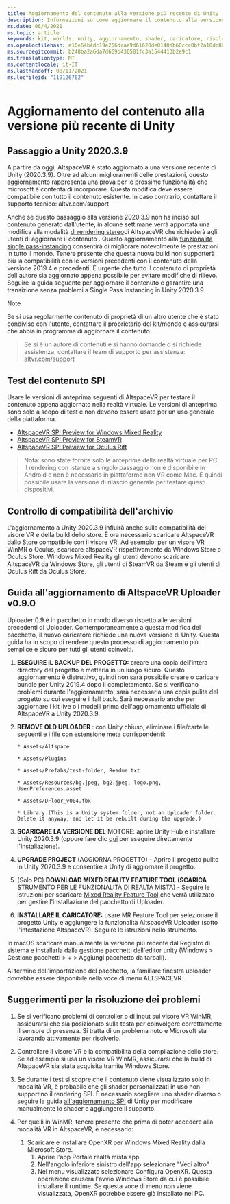 ```yaml
---
title: Aggiornamento del contenuto alla versione più recente di Unity
description: Informazioni su come aggiornare il contenuto alla versione più recente di Unity.
ms.date: 06/4/2021
ms.topic: article
keywords: kit, worlds, unity, aggiornamento, shader, caricatore, risoluzione dei problemi
ms.openlocfilehash: a10e64b4dc19e256dcae9d61620de0140db60ccc0bf2a10dc864313f139bbd10
ms.sourcegitcommit: b248ba2a6da7d669b430581fc3a1544413b2e9c1
ms.translationtype: MT
ms.contentlocale: it-IT
ms.lasthandoff: 08/11/2021
ms.locfileid: "119126762"
---
```

# <a name="updating-content-to-the-latest-unity-version"></a>Aggiornamento del contenuto alla versione più recente di Unity

## <a name="moving-to-unity-202039"></a>Passaggio a Unity 2020.3.9

A partire da oggi, AltspaceVR è stato aggiornato a una versione recente di Unity (2020.3.9). Oltre ad alcuni miglioramenti delle prestazioni, questo aggiornamento rappresenta una prova per le prossime funzionalità che microsoft è contenta di incorporare. Questa modifica deve essere compatibile con tutto il contenuto esistente. In caso contrario, contattare il supporto tecnico: altvr.com/support

Anche se questo passaggio alla versione 2020.3.9 non ha inciso sul contenuto generato dall'utente, in alcune settimane verrà apportata una modifica alla modalità [di rendering stereo]( https://docs.unity3d.com/Manual/SinglePassStereoRendering.html)di AltspaceVR che richiederà agli utenti di aggiornare il contenuto . Questo aggiornamento alla [funzionalità single pass-instancing](https://docs.unity3d.com/Manual/SinglePassInstancing.html) consentirà di migliorare notevolmente le prestazioni in tutto il mondo. Tenere presente che questa nuova build non supporterà più la compatibilità con le versioni precedenti con il contenuto della versione 2019.4 e precedenti. È urgente che tutto il contenuto di proprietà dell'autore sia aggiornato appena possibile per evitare modifiche di rilievo. Seguire la guida seguente per aggiornare il contenuto e garantire una transizione senza problemi a Single Pass Instancing in Unity 2020.3.9.

> [!NOTE]
> Se si usa regolarmente contenuto di proprietà di un altro utente che è stato condiviso con l'utente, contattare il proprietario del kit/mondo e assicurarsi che abbia in programma di aggiornare il contenuto.

> Se si è un autore di contenuti e si hanno domande o si richiede assistenza, contattare il team di supporto per assistenza: altvr.com/support

## <a name="testing-your-spi-content"></a>Test del contenuto SPI

Usare le versioni di anteprima seguenti di AltspaceVR per testare il contenuto appena aggiornato nella realtà virtuale. Le versioni di anteprima sono solo a scopo di test e non devono essere usate per un uso generale della piattaforma.

* [AltspaceVR SPI Preview for Windows Mixed Reality](https://aka.ms/AvrSpiMr)
* [AltspaceVR SPI Preview for SteamVR](https://aka.ms/AvrSpiSteam)
* [AltspaceVR SPI Preview for Oculus Rift](https://aka.ms/AvrSpiRift)

> Nota: sono state fornite solo le anteprime della realtà virtuale per PC. Il rendering con istanze a singolo passaggio non è disponibile in Android e non è necessario in piattaforme non VR come Mac. È quindi possibile usare la versione di rilascio generale per testare questi dispositivi.


## <a name="storecompatibilitycheck"></a>Controllo di compatibilità dell'archivio

L'aggiornamento a Unity 2020.3.9 influirà anche sulla compatibilità del visore VR e della build dello store. È ora necessario scaricare AltspaceVR dallo Store compatibile con il visore VR. Ad esempio: per un visore VR WinMR o Oculus, scaricare altspaceVR rispettivamente da Windows Store o Oculus Store. Windows Mixed Reality gli utenti devono scaricare AltspaceVR da Windows Store, gli utenti di SteamVR da Steam e gli utenti di Oculus Rift da Oculus Store.

## <a name="altspacevr-uploader-v090-upgrade-guide"></a>Guida all'aggiornamento di AltspaceVR Uploader v0.9.0 

Uploader 0.9 è in pacchetto in modo diverso rispetto alle versioni precedenti di Uploader. Contemporaneamente a questa modifica del pacchetto, il nuovo caricatore richiede una nuova versione di Unity. Questa guida ha lo scopo di rendere questo processo di aggiornamento più semplice e sicuro per tutti gli utenti coinvolti.

1. **ESEGUIRE IL BACKUP DEL PROGETTO:** creare una copia dell'intera directory del progetto e metterla in un luogo sicuro. Questo aggiornamento è distruttivo, quindi non sarà possibile creare o caricare bundle per Unity 2019.4 dopo il completamento. Se si verificano problemi durante l'aggiornamento, sarà necessaria una copia pulita del progetto su cui eseguire il fall back. Sarà necessario anche per aggiornare i kit live o i modelli prima dell'aggiornamento ufficiale di AltspaceVR a Unity 2020.3.9.

2. **REMOVE OLD UPLOADER** : con Unity chiuso, eliminare i file/cartelle seguenti e i file con estensione meta corrispondenti:

    ```console
    * Assets/Altspace

    * Assets/Plugins

    * Assets/Prefabs/test-folder, Readme.txt

    * Assets/Resources/bg.jpeg, bg2.jpeg, logo.png, UserPreferences.asset

    * Assets/DFloor_v004.fbx

    * Library (This is a Unity system folder, not an Uploader folder. Delete it anyway, and let it be rebuilt during the upgrade.)
    ```

3. **SCARICARE LA VERSIONE DEL** MOTORE: aprire Unity Hub e installare Unity 2020.3.9 (oppure fare clic [qui](https://unity3d.com/ru/unity/whats-new/2020.3.9) per eseguire direttamente l'installazione).

4. **UPGRADE PROJECT** (AGGIORNA PROGETTO) - Aprire il progetto pulito in Unity 2020.3.9 e consentire a Unity di aggiornare il progetto.

5. (Solo PC) **DOWNLOAD MIXED REALITY FEATURE TOOL (SCARICA** STRUMENTO PER LE FUNZIONALITÀ DI REALTÀ MISTA) - Seguire le istruzioni per scaricare [Mixed Reality Feature Tool,](/windows/mixed-reality/develop/unity/welcome-to-mr-feature-tool)che verrà utilizzato per gestire l'installazione del pacchetto di Uploader.

6. **INSTALLARE IL CARICATORE:** usare MR Feature Tool per selezionare il progetto Unity e aggiungere la funzionalità AltspaceVR Uploader (sotto l'intestazione AltspaceVR). Seguire le istruzioni nello strumento.

In macOS scaricare manualmente la [](https://dev.azure.com/aipmr/MixedReality-Unity-Packages/_packaging?_a=package&feed=Unity-packages&package=com.microsoft.altspacevr_uploader&protocolType=Npm&version=0.9.0&view=versions)versione più recente dal Registro di sistema e installarla dalla gestione pacchetti dell'editor unity (Windows > Gestione pacchetti > + > Aggiungi pacchetto da tarball).

Al termine dell'importazione del pacchetto, la familiare finestra uploader dovrebbe essere disponibile nella voce di menu ALTSPACEVR.

## <a name="troubleshooting-tips"></a>Suggerimenti per la risoluzione dei problemi

1. Se si verificano problemi di controller o di input sul visore VR WinMR, assicurarsi che sia posizionato sulla testa per coinvolgere correttamente il sensore di presenza. Si tratta di un problema noto e Microsoft sta lavorando attivamente per risolverlo.

2. Controllare il visore VR e la compatibilità della compilazione dello store. Se ad esempio si usa un visore VR WinMR, assicurarsi che la build di AltspaceVR sia stata acquisita tramite Windows Store.

3. Se durante i test si scopre che il contenuto viene visualizzato solo in modalità VR, è probabile che gli shader personalizzati in uso non supportino il rendering SPI. È necessario scegliere uno shader diverso o seguire la guida [all'aggiornamento SPI](https://docs.unity3d.com/Manual/SinglePassInstancing.html) di Unity per modificare manualmente lo shader e aggiungere il supporto.

4. Per quelli in WinMR, tenere presente che prima di poter accedere alla modalità VR in AltspaceVR, è necessario: 
    1. Scaricare e installare OpenXR per Windows Mixed Reality dalla Microsoft Store.
        1. Aprire l'app Portale realtà mista app
        2. Nell'angolo inferiore sinistro dell'app selezionare "Vedi altro"
        3. Nel menu visualizzato selezionare Configura OpenXR. Questa operazione causerà l'avvio Windows Store da cui è possibile installare il runtime. Se questa voce di menu non viene visualizzata, OpenXR potrebbe essere già installato nel PC.